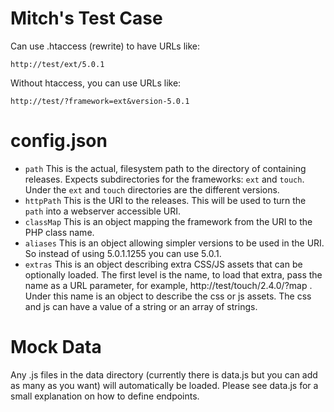 Mitch's Test Case
=====

Can use .htaccess (rewrite) to have URLs like:

    http://test/ext/5.0.1
    
Without htaccess, you can use URLs like:

    http://test/?framework=ext&version-5.0.1

config.json
====

 - `path` This is the actual, filesystem path to the directory of containing releases. Expects subdirectories for the
 frameworks: `ext` and `touch`. Under the `ext` and `touch` directories are the different versions.
 - `httpPath` This is the URI to the releases. This will be used to turn the `path` into a webserver accessible URI.
 - `classMap` This is an object mapping the framework from the URI to the PHP class name.
 - `aliases` This is an object allowing simpler versions to be used in the URI. So instead of using 5.0.1.1255
 you can use 5.0.1.
 - `extras` This is an object describing extra CSS/JS assets that can be optionally loaded. The first level is the name,
 to load that extra, pass the name as a URL parameter, for example, http://test/touch/2.4.0/?map . Under this name is an
 object to describe the css or js assets. The css and js can have a value of a string or an array of strings.

Mock Data
====

Any .js files in the data directory (currently there is data.js but you can add as many as you want) will automatically
be loaded. Please see data.js for a small explanation on how to define endpoints.

